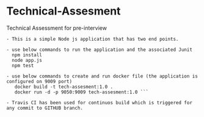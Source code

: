 # Technical-Assesment
Technical Assessment for pre-interview

```
- This is a simple Node js application that has two end points.
```

```
- use below commands to run the application and the associated Junit 
  npm install
  node app.js
  npm test
```

```
- use below commands to create and run docker file (the application is configured on 9009 port)
   docker build -t tech-assesment:1.0 .
   docker run -d -p 9050:9009 tech-assesment:1.0 ``` 
```  

```
- Travis CI has been used for continuos build which is triggered for any commit to GITHUB branch.  
```
